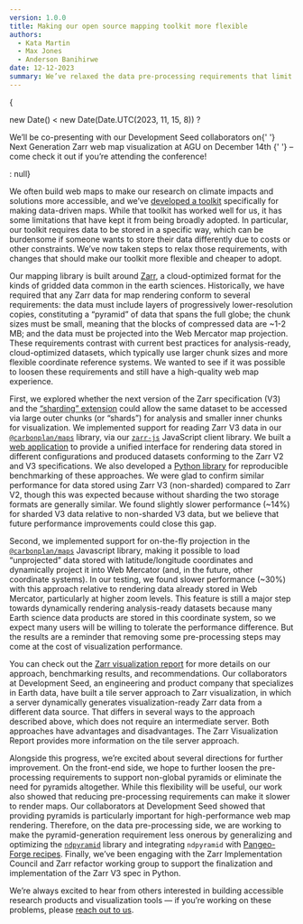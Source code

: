 ```yaml
---
version: 1.0.0
title: Making our open source mapping toolkit more flexible
authors:
  - Kata Martin
  - Max Jones
  - Anderson Banihirwe
date: 12-12-2023
summary: We’ve relaxed the data pre-processing requirements that limit the flexibility of our mapping toolkit. Here’s how we did it.
---
```


{

new Date() < new Date(Date.UTC(2023, 11, 15, 8)) ?

<p>
  <Secondary as='em'>
    We’ll be co-presenting with our Development Seed collaborators on{' '}
    <Link
      href='https://agu.confex.com/agu/fm23/meetingapp.cgi/Paper/1303670'
      sx={{ color: 'secondary', '&:hover': { color: 'primary' } }}
    >
      Next Generation Zarr web map visualization at AGU on December 14th
    </Link>{' '}
    – come check it out if you’re attending the conference!
  </Secondary>
</p>
: null}

We often build web maps to make our research on climate impacts and solutions more accessible, and we’ve [developed a toolkit](https://carbonplan.org/blog/maps-library-release) specifically for making data-driven maps. While that toolkit has worked well for us, it has some limitations that have kept it from being broadly adopted. In particular, our toolkit requires data to be stored in a specific way, which can be burdensome if someone wants to store their data differently due to costs or other constraints. We’ve now taken steps to relax those requirements, with changes that should make our toolkit more flexible and cheaper to adopt.

Our mapping library is built around [Zarr](https://zarr.dev/), a cloud-optimized format for the kinds of gridded data common in the earth sciences. Historically, we have required that any Zarr data for map rendering conform to several requirements: the data must include layers of progressively lower-resolution copies, constituting a “pyramid” of data that spans the full globe; the chunk sizes must be small, meaning that the blocks of compressed data are ~1-2 MB; and the data must be projected into the Web Mercator map projection. These requirements contrast with current best practices for analysis-ready, cloud-optimized datasets, which typically use larger chunk sizes and more flexible coordinate reference systems. We wanted to see if it was possible to loosen these requirements and still have a high-quality web map experience.

First, we explored whether the next version of the Zarr specification (V3) and the [“sharding” extension](https://zarr.dev/zeps/accepted/ZEP0002.html) could allow the same dataset to be accessed via large outer chunks (or “shards”) for analysis and smaller inner chunks for visualization. We implemented support for reading Zarr V3 data in our [`@carbonplan/maps`](https://github.com/carbonplan/maps) library, via our [`zarr-js`](https://github.com/freeman-lab/zarr-js) JavaScript client library. We built a [web application](http://prototype-maps.demo.carbonplan.org/) to provide a unified interface for rendering data stored in different configurations and produced datasets conforming to the Zarr V2 and V3 specifications. We also developed a [Python library](https://github.com/carbonplan/benchmark-maps) for reproducible benchmarking of these approaches. We were glad to confirm similar performance for data stored using Zarr V3 (non-sharded) compared to Zarr V2, though this was expected because without sharding the two storage formats are generally similar. We found slightly slower performance (~14%) for sharded V3 data relative to non-sharded V3 data, but we believe that future performance improvements could close this gap.

Second, we implemented support for on-the-fly projection in the [`@carbonplan/maps`](https://github.com/carbonplan/maps) Javascript library, making it possible to load “unprojected” data stored with latitude/longitude coordinates and dynamically project it into Web Mercator (and, in the future, other coordinate systems). In our testing, we found slower performance (~30%) with this approach relative to rendering data already stored in Web Mercator, particularly at higher zoom levels. This feature is still a major step towards dynamically rendering analysis-ready datasets because many Earth science data products are stored in this coordinate system, so we expect many users will be willing to tolerate the performance difference. But the results are a reminder that removing some pre-processing steps may come at the cost of visualization performance.

You can check out the [Zarr visualization report](https://nasa-impact.github.io/zarr-visualization-report/) for more details on our approach, benchmarking results, and recommendations. Our collaborators at Development Seed, an engineering and product company that specializes in Earth data, have built a tile server approach to Zarr visualization, in which a server dynamically generates visualization-ready Zarr data from a different data source. That differs in several ways to the approach described above, which does not require an intermediate server. Both approaches have advantages and disadvantages. The Zarr Visualization Report provides more information on the tile server approach.

Alongside this progress, we’re excited about several directions for further improvement. On the front-end side, we hope to further loosen the pre-processing requirements to support non-global pyramids or eliminate the need for pyramids altogether. While this flexibility will be useful, our work also showed that reducing pre-processing requirements can make it slower to render maps. Our collaborators at Development Seed showed that providing pyramids is particularly important for high-performance web map rendering. Therefore, on the data pre-processing side, we are working to make the pyramid-generation requirement less onerous by generalizing and optimizing the [`ndpyramid`](https://github.com/carbonplan/ndpyramid) library and integrating `ndpyramid` with [Pangeo-Forge recipes](https://github.com/pangeo-forge/pangeo-forge-recipes). Finally, we’ve been engaging with the Zarr Implementation Council and Zarr refactor working group to support the finalization and implementation of the Zarr V3 spec in Python.

We’re always excited to hear from others interested in building accessible research products and visualization tools — if you’re working on these problems, please [reach out to us](mailto:hello@carbonplan.org).
